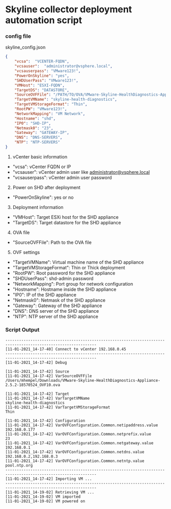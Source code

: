 # Skyline collector deployment automation script

### config file

skyline_config.json

```json
{
    "vcsa":  "VCENTER-FQDN",
    "vcsauser":  "administrator@vsphere.local",
    "vcsauserpass": "VMware123!",
    "PowerOnSkyline": "yes",
    "SHDUserPass": "VMware123!",
    "VMHost": "ESXI-FQDN",
    "TargetDS": "DATASTORE",
    "SourceOVFFile": "/PATH/TO/OVA/VMware-Skyline-HealthDiagnostics-Appliance-2.5.2-18570524_OVF10.ova",
    "TargetVMName": "skyline-health-diagnostics",
    "TargetVMStorageFormat": "Thin",
    "RootPW": "VMware123!",
    "NetworkMapping": "VM Network",
    "Hostname": "shd",
    "IP0": "SHD-IP",
    "Netmask0": "23",
    "Gateway": "GATEWAY-IP",
    "DNS": "DNS-SERVERS",
    "NTP": "NTP-SERVERS"
}
```
1. vCenter basic information
 - "vcsa": vCenter FQDN or IP
 - "vcsauser": vCenter admin user like administrator@vsphere.local
 - "vcsauserpass": vCenter admin user password

2. Power on SHD after deployment
 - "PowerOnSkyline": yes or no

3. Deployment information
 - "VMHost": Target ESXi host for the SHD appliance
 - "TargetDS": Target datastore for the SHD appliance

4. OVA file
 - "SourceOVFFile": Path to the OVA file

5. OVF settings
 - "TargetVMName": Virtual machine name of the SHD appliance
 - "TargetVMStorageFormat": Thin or Thick deployment
 - "RootPW": Root password for the SHD appliance
 - "SHDUserPass": shd-admin password
 - "NetworkMapping": Port group for network configuration
 - "Hostname": Hostname inside the SHD appliance
 - "IP0": IP of the SHD appliance
 - "Netmask0": Netmask of the SHD appliance
 - "Gateway": Gateway of the SHD appliance
 - "DNS": DNS server of the SHD appliance
 - "NTP": NTP server of the SHD appliance


### Script Output

```
--------------------------------------------------------------------------------------------------------------
[11-01-2021_14-17-40] Connect to vCenter 192.168.0.45
--------------------------------------------------------------------------------------------------------------
[11-01-2021_14-17-42] Debug

[11-01-2021_14-17-42] Source
[11-01-2021_14-17-42] VarSourceOVFFile                                                     /Users/mhempel/Downloads/VMware-Skyline-HealthDiagnostics-Appliance-2.5.2-18570524_OVF10.ova

[11-01-2021_14-17-42] Target
[11-01-2021_14-17-42] VarTargetVMName                                                      skyline-health-diagnostics
[11-01-2021_14-17-42] VarTargetVMStorageFormat                                             Thin

[11-01-2021_14-17-42] Configuration
[11-01-2021_14-17-42] VarOVFConfiguration.Common.netipaddress.value                       192.168.0.177
[11-01-2021_14-17-42] VarOVFConfiguration.Common.netprefix.value                          23
[11-01-2021_14-17-42] VarOVFConfiguration.Common.netgateway.value                         192.168.0.1
[11-01-2021_14-17-42] VarOVFConfiguration.Common.netdns.value                             192.168.0.2,192.168.0.3
[11-01-2021_14-17-42] VarOVFConfiguration.Common.netntp.value                             pool.ntp.org
--------------------------------------------------------------------------------------------------------------
[11-01-2021_14-17-42] Importing VM ...
--------------------------------------------------------------------------------------------------------------
[11-01-2021_14-19-02] Retrieving VM ...
[11-01-2021_14-19-02] VM imported
[11-01-2021_14-19-02] VM powered on
```
